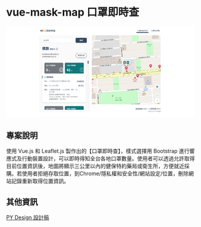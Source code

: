 # vue-mask-map 口罩即時查
 ![image]( https://github.com/HuiyuLiz/vue-mask-map/blob/gh-pages/jpg/demo.png)  

 ## 專案說明
 使用 Vue.js 和 Leaflet.js 製作出的【口罩即時查】，樣式選擇用 Bootstrap 進行響應式及行動裝置設計，可以即時得知全台各地口罩數量。使用者可以透過允許取得目前位置資訊後，地圖將顯示三公里以內的健保特約藥局或衛生所，方便就近採購。若使用者拒絕存取位置，到Chrome/隱私權和安全性/網站設定/位置，刪除網站記錄重新取得位置資訊。
 
 ## 其他資訊
  <a href="https://xd.adobe.com/view/6e126433-68ec-45ce-6c7d-62ac0cede399-1823/" target="_blank">PY Design 設計稿</a> 
